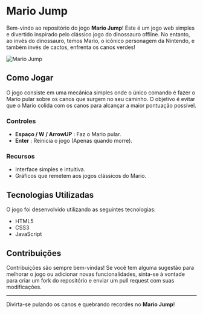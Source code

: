 # **Mario Jump**

Bem-vindo ao repositório do jogo **Mario Jump**! Este é um jogo web simples e divertido inspirado pelo clássico jogo do dinossauro offline. No entanto, ao invés do dinossauro, temos Mario, o icônico personagem da Nintendo, e também invés de cactos, enfrenta os canos verdes!

![Mario Jump](https://fs-prod-cdn.nintendo-europe.com/media/images/08_content_images/others_2/characterhubs/supermariohub/MarioHub_Overview_Mario_sideimg_mario.png)

## Como Jogar

O jogo consiste em uma mecânica simples onde o único comando é fazer o Mario pular sobre os canos que surgem no seu caminho. O objetivo é evitar que o Mario colida com os canos para alcançar a maior pontuação possível.

### Controles

- **Espaço / W / ArrowUP** : Faz o Mario pular.
- **Enter** : Reinicia o jogo (Apenas quando morre).

### Recursos

- Interface simples e intuitiva.
- Gráficos que remetem aos jogos clássicos do Mario.

## Tecnologias Utilizadas

O jogo foi desenvolvido utilizando as seguintes tecnologias:
- HTML5
- CSS3
- JavaScript

## Contribuições

Contribuições são sempre bem-vindas! Se você tem alguma sugestão para melhorar o jogo ou adicionar novas funcionalidades, sinta-se à vontade para criar um fork do repositório e enviar um pull request com suas modificações.

---

Divirta-se pulando os canos e quebrando recordes no **Mario Jump**!